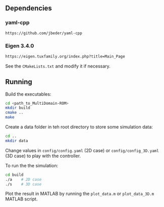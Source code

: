 ## Dependencies
### yaml-cpp
```bash
https://github.com/jbeder/yaml-cpp
```
### Eigen 3.4.0
```bash
https://eigen.tuxfamily.org/index.php?title=Main_Page
```
See the ```CMakeLists.txt``` and modify it if necessary. 

## Running
Build the executables:
```bash
cd <path_to_MultiDomain-ROM>
mkdir build
cmake ..
make
```

Create a data folder in teh root directory to store some simulation data:
```bash
cd ..
mkdir data
```

Change values in ```config/config.yaml``` (2D case) or ```config/config_3D.yaml``` (3D case) to play with the controller.

To run the the simulation:
```bash
cd build
./a    # 2D case
./s    # 3D case
```

Plot the result in MATLAB by running the ```plot_data.m``` or ```plot_data_3D.m``` MATLAB script.

